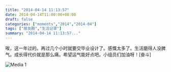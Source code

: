 ```yaml
---
title: "2014-04-14 11:13:57"
date: 2014-04-14T11:00:00+08:00
draft: false
categories: ["moments","2014","2014-04"]
tags: ["朋友圈","生活记录"]
summary: "2014-04-14 11:13:57..."
---
```


唉，这一年过的。再过几个小时就要交毕业设计了。感慨太多了。生活磨得人没脾气。成长得代价就是那么痛。希望运气能好点吧。小组员们加油呀！[奋斗]

![Media 1](/Moments/photos/2014-04-14/201404141113570.jpg)

